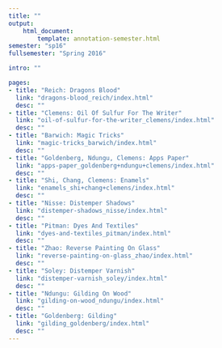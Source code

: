 ```yaml
---
title: ""
output:
    html_document:
        template: annotation-semester.html
semester: "sp16"
fullsemester: "Spring 2016"

intro: ""

pages:
- title: "Reich: Dragons Blood"
  link: "dragons-blood_reich/index.html"
  desc: ""
- title: "Clemens: Oil Of Sulfur For The Writer"
  link: "oil-of-sulfur-for-the-writer_clemens/index.html"
  desc: ""
- title: "Barwich: Magic Tricks"
  link: "magic-tricks_barwich/index.html"
  desc: ""
- title: "Goldenberg, Ndungu, Clemens: Apps Paper"
  link: "apps-paper_goldenberg+ndungu+clemens/index.html"
  desc: ""
- title: "Shi, Chang, Clemens: Enamels"
  link: "enamels_shi+chang+clemens/index.html"
  desc: ""
- title: "Nisse: Distemper Shadows"
  link: "distemper-shadows_nisse/index.html"
  desc: ""
- title: "Pitman: Dyes And Textiles"
  link: "dyes-and-textiles_pitman/index.html"
  desc: ""
- title: "Zhao: Reverse Painting On Glass"
  link: "reverse-painting-on-glass_zhao/index.html"
  desc: ""
- title: "Soley: Distemper Varnish"
  link: "distemper-varnish_soley/index.html"
  desc: ""
- title: "Ndungu: Gilding On Wood"
  link: "gilding-on-wood_ndungu/index.html"
  desc: ""
- title: "Goldenberg: Gilding"
  link: "gilding_goldenberg/index.html"
  desc: ""
---
```

